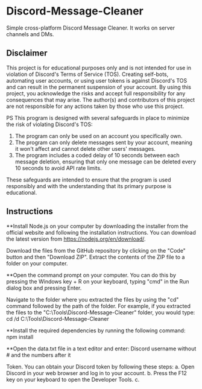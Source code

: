 # Discord-Message-Cleaner
Simple cross-platform Discord Message Cleaner. It works on server channels and DMs.

## Disclaimer

This project is for educational purposes only and is not intended for use in violation of Discord's Terms of Service (TOS). Creating self-bots, automating user accounts, or using user tokens is against Discord's TOS and can result in the permanent suspension of your account. By using this project, you acknowledge the risks and accept full responsibility for any consequences that may arise. The author(s) and contributors of this project are not responsible for any actions taken by those who use this project.

PS
This program is designed with several safeguards in place to minimize the risk of violating Discord's TOS:

1. The program can only be used on an account you specifically own.
2. The program can only delete messages sent by your account, meaning it won't affect and cannot delete other users' messages.
3. The program includes a coded delay of 10 seconds between each message deletion, ensuring that only one message can be deleted every 10 seconds to avoid API rate limits.

These safeguards are intended to ensure that the program is used responsibly and with the understanding that its primary purpose is educational.

## Instructions

**Install Node.js on your computer by downloading the installer from the official website and following the installation instructions. You can download the latest version from https://nodejs.org/en/download/.

Download the files from the GitHub repository by clicking on the "Code" button and then "Download ZIP". Extract the contents of the ZIP file to a folder on your computer.

**Open the command prompt on your computer. You can do this by pressing the Windows key + R on your keyboard, typing "cmd" in the Run dialog box and pressing Enter.

Navigate to the folder where you extracted the files by using the "cd" command followed by the path of the folder. For example, if you extracted the files to the "C:\Tools\Discord-Message-Cleaner" folder, you would type:
cd /d C:\Tools\Discord-Message-Cleaner

**Install the required dependencies by running the following command:
npm install

**Open the data.txt file in a text editor and enter:
Discord username without # and the numbers after it

Token. You can obtain your Discord token by following these steps:
a. Open Discord in your web browser and log in to your account.
b. Press the F12 key on your keyboard to open the Developer Tools.
c. 
